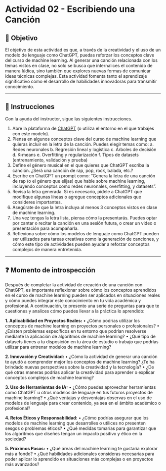 # **Actividad 02 - Escribiendo una Canción**

## 🎯 **Objetivo**
El objetivo de esta actividad es que, a través de la creatividad y el uso de un modelo de lenguaje como ChatGPT, puedas reforzar los conceptos clave del curso de machine learning. Al generar una canción relacionada con los temas vistos en clase, no solo se busca que internalices el contenido de manera lúdica, sino también que explores nuevas formas de comunicar ideas técnicas complejas. Esta actividad fomenta tanto el aprendizaje significativo como el desarrollo de habilidades innovadoras para transmitir conocimiento.

---

## 📑 Instrucciones
Con la ayuda del instructor, sigue las siguientes instrucciones.
1.	Abre la plataforma de [ChatGPT](https://chatgpt.com/) (o utiliza el entorno en el que trabajes con este modelo).
2.	Piensa en algunos conceptos clave del curso de machine learning que quieras incluir en la letra de la canción. Puedes elegir temas como:
a.	Redes neuronales
b.	Regresión lineal y logística
c.	Árboles de decisión
d.	K-means
e.	Overfitting y regularización
f.	Tipos de datasets (entrenamiento, validación y prueba)
3.	Define el género musical en el que quieres que ChatGPT escriba la canción. ¿Será una canción de rap, pop, rock, balada, etc.?
4.	Escribe en ChatGPT un prompt como:  “Genera la letra de una canción de rap (o el género que elijas) que hable sobre machine learning, incluyendo conceptos como redes neuronales, overfitting, y datasets”.
5.	Revisa la letra generada. Si es necesario, pídele a ChatGPT que modifique algunas líneas o agregue conceptos adicionales que consideres importantes.
6.	Asegúrate de que la letra incluya al menos 3 conceptos vistos en clase de machine learning.
7.	Una vez tengas la letra lista, piensa cómo la presentarás. Puedes optar por cantar o recitar la canción en una sesión futura, o crear un video o presentación para acompañarla.
8.	Reflexiona sobre cómo los modelos de lenguaje como ChatGPT pueden ser utilizados para tareas creativas como la generación de canciones, y cómo este tipo de actividades pueden ayudar a reforzar conceptos complejos de manera entretenida.




---

## ❓ **Momento de introspección**

Después de completar la actividad de creación de una canción con ChatGPT, es importante reflexionar sobre cómo los conceptos aprendidos en el curso de machine learning pueden ser aplicados en situaciones reales y cómo puedes integrar este conocimiento en tu vida académica y profesional. A continuación, te presento una serie de preguntas para que te cuestiones y analices cómo puedes llevar a la práctica lo aprendido:

**1.	Aplicabilidad en Proyectos Reales:**
•	¿Cómo podrías utilizar los conceptos de machine learning en proyectos personales o profesionales?
•	¿Existen problemas específicos en tu entorno que podrían resolverse mediante la aplicación de algoritmos de machine learning?
•	¿Qué tipo de datasets tienes a tu disposición en tu área de estudio o trabajo que podrías utilizar para entrenar modelos de machine learning?

**2.	Innovación y Creatividad:**
•	¿Cómo la actividad de generar una canción te ayudó a comprender mejor los conceptos de machine learning? ¿Te ha brindado nuevas perspectivas sobre la creatividad y la tecnología?
•	¿De qué otras maneras podrías aplicar la creatividad para aprender o explicar conceptos complejos de machine learning?

**3.	Uso de Herramientas de IA:**
•	¿Cómo puedes aprovechar herramientas como ChatGPT u otros modelos de lenguaje en tus futuros proyectos de machine learning?
•	¿Qué ventajas y desventajas observas en el uso de modelos de lenguaje para crear contenido, ya sea en el ámbito académico o profesional?

**4.	Retos Éticos y Responsabilidad:**
•	¿Cómo podrías asegurar que los modelos de machine learning que desarrolles o utilices no presenten sesgos o problemas éticos?
•	¿Qué medidas tomarías para garantizar que los algoritmos que diseñes tengan un impacto positivo y ético en la sociedad?

**5.	Próximos Pasos:**
•	¿Qué áreas del machine learning te gustaría explorar más a fondo?
•	¿Qué habilidades adicionales consideras necesarias para poder aplicar lo aprendido en situaciones más complejas o en proyectos más avanzados?
